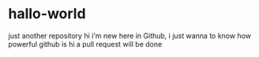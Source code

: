 # hallo-world
just another repository
hi i'm new here in Github, i just wanna to know how powerful github is
hi a pull request will be done
